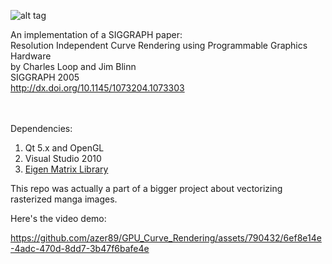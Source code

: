 ![alt tag](https://raw.githubusercontent.com/azer89/GPU_Curve_Rendering/master/bezier_large.png)


An implementation of a SIGGRAPH paper:<br/>
Resolution Independent Curve Rendering using Programmable Graphics Hardware<br/>
by Charles Loop and Jim Blinn<br/>
SIGGRAPH 2005<br/>
http://dx.doi.org/10.1145/1073204.1073303<br/>
<br/>
<br/>

Dependencies:<br/>
1. Qt 5.x and OpenGL<br/>
2. Visual Studio 2010 <br/>
3. [Eigen Matrix Library](http://eigen.tuxfamily.org)<br/>

This repo was actually a part of a bigger project about vectorizing rasterized manga images.

Here's the video demo:





https://github.com/azer89/GPU_Curve_Rendering/assets/790432/6ef8e14e-4adc-470d-8dd7-3b47f6bafe4e

